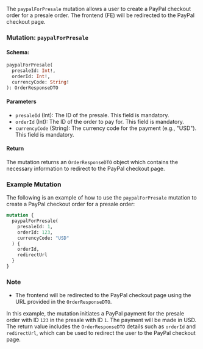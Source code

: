 The `paypalForPresale` mutation allows a user to create a PayPal checkout order for a presale order. The frontend (FE) will be redirected to the PayPal checkout page.

### Mutation: `paypalForPresale`

#### Schema:
```graphql
paypalForPresale(
  presaleId: Int!,
  orderId: Int!,
  currencyCode: String!
): OrderResponseDTO
```

#### Parameters

- `presaleId` (Int): The ID of the presale. This field is mandatory.
- `orderId` (Int): The ID of the order to pay for. This field is mandatory.
- `currencyCode` (String): The currency code for the payment (e.g., "USD"). This field is mandatory.

#### Return

The mutation returns an `OrderResponseDTO` object which contains the necessary information to redirect to the PayPal checkout page.

### Example Mutation

The following is an example of how to use the `paypalForPresale` mutation to create a PayPal checkout order for a presale order:

```graphql
mutation {
  paypalForPresale(
    presaleId: 1,
    orderId: 123,
    currencyCode: "USD"
  ) {
    orderId,
    redirectUrl
  }
}
```

### Note

- The frontend will be redirected to the PayPal checkout page using the URL provided in the `OrderResponseDTO`.

In this example, the mutation initiates a PayPal payment for the presale order with ID `123` in the presale with ID `1`. The payment will be made in USD. The return value includes the `OrderResponseDTO` details such as `orderId` and `redirectUrl`, which can be used to redirect the user to the PayPal checkout page.